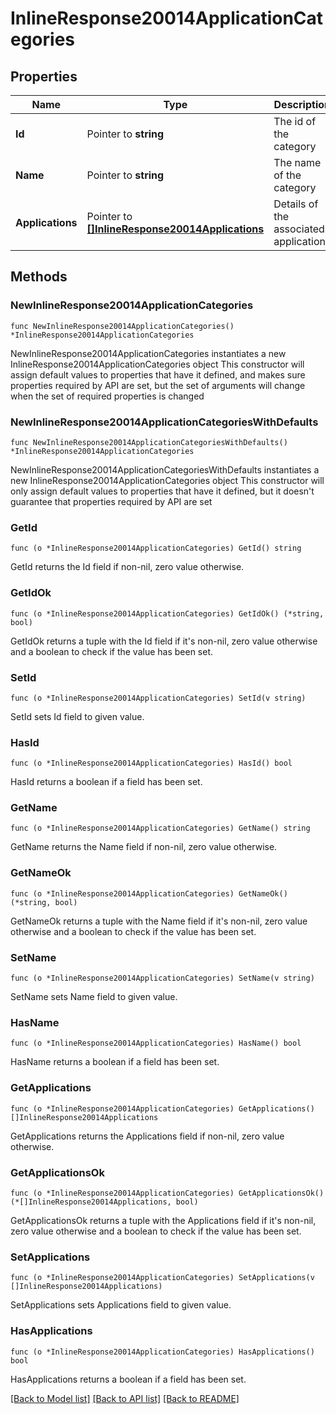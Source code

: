 # InlineResponse20014ApplicationCategories

## Properties

Name | Type | Description | Notes
------------ | ------------- | ------------- | -------------
**Id** | Pointer to **string** | The id of the category | [optional] 
**Name** | Pointer to **string** | The name of the category | [optional] 
**Applications** | Pointer to [**[]InlineResponse20014Applications**](InlineResponse20014Applications.md) | Details of the associated applications | [optional] 

## Methods

### NewInlineResponse20014ApplicationCategories

`func NewInlineResponse20014ApplicationCategories() *InlineResponse20014ApplicationCategories`

NewInlineResponse20014ApplicationCategories instantiates a new InlineResponse20014ApplicationCategories object
This constructor will assign default values to properties that have it defined,
and makes sure properties required by API are set, but the set of arguments
will change when the set of required properties is changed

### NewInlineResponse20014ApplicationCategoriesWithDefaults

`func NewInlineResponse20014ApplicationCategoriesWithDefaults() *InlineResponse20014ApplicationCategories`

NewInlineResponse20014ApplicationCategoriesWithDefaults instantiates a new InlineResponse20014ApplicationCategories object
This constructor will only assign default values to properties that have it defined,
but it doesn't guarantee that properties required by API are set

### GetId

`func (o *InlineResponse20014ApplicationCategories) GetId() string`

GetId returns the Id field if non-nil, zero value otherwise.

### GetIdOk

`func (o *InlineResponse20014ApplicationCategories) GetIdOk() (*string, bool)`

GetIdOk returns a tuple with the Id field if it's non-nil, zero value otherwise
and a boolean to check if the value has been set.

### SetId

`func (o *InlineResponse20014ApplicationCategories) SetId(v string)`

SetId sets Id field to given value.

### HasId

`func (o *InlineResponse20014ApplicationCategories) HasId() bool`

HasId returns a boolean if a field has been set.

### GetName

`func (o *InlineResponse20014ApplicationCategories) GetName() string`

GetName returns the Name field if non-nil, zero value otherwise.

### GetNameOk

`func (o *InlineResponse20014ApplicationCategories) GetNameOk() (*string, bool)`

GetNameOk returns a tuple with the Name field if it's non-nil, zero value otherwise
and a boolean to check if the value has been set.

### SetName

`func (o *InlineResponse20014ApplicationCategories) SetName(v string)`

SetName sets Name field to given value.

### HasName

`func (o *InlineResponse20014ApplicationCategories) HasName() bool`

HasName returns a boolean if a field has been set.

### GetApplications

`func (o *InlineResponse20014ApplicationCategories) GetApplications() []InlineResponse20014Applications`

GetApplications returns the Applications field if non-nil, zero value otherwise.

### GetApplicationsOk

`func (o *InlineResponse20014ApplicationCategories) GetApplicationsOk() (*[]InlineResponse20014Applications, bool)`

GetApplicationsOk returns a tuple with the Applications field if it's non-nil, zero value otherwise
and a boolean to check if the value has been set.

### SetApplications

`func (o *InlineResponse20014ApplicationCategories) SetApplications(v []InlineResponse20014Applications)`

SetApplications sets Applications field to given value.

### HasApplications

`func (o *InlineResponse20014ApplicationCategories) HasApplications() bool`

HasApplications returns a boolean if a field has been set.


[[Back to Model list]](../README.md#documentation-for-models) [[Back to API list]](../README.md#documentation-for-api-endpoints) [[Back to README]](../README.md)


